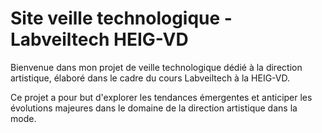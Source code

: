 # Site veille technologique - Labveiltech HEIG-VD

Bienvenue dans mon projet de veille technologique dédié à la direction artistique, élaboré dans le cadre du cours Labveiltech à la HEIG-VD.

Ce projet a pour but d'explorer les tendances émergentes et anticiper les évolutions majeures dans le domaine de la direction artistique dans la mode. 
